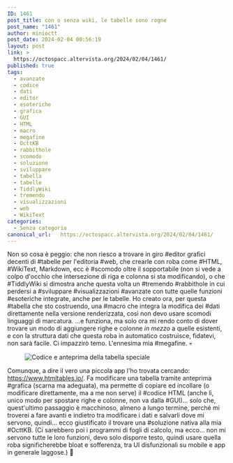 ```yaml
---
ID: 1461
post_title: con o senza wiki, le tabelle sono rogne
post_name: "1461"
author: minioctt
post_date: 2024-02-04 00:56:19
layout: post
link: >
  https://octospacc.altervista.org/2024/02/04/1461/
published: true
tags:
  - avanzate
  - codice
  - dati
  - editor
  - esoteriche
  - grafica
  - GUI
  - HTML
  - macro
  - megafine
  - OcttKB
  - rabbithole
  - scomodo
  - soluzione
  - sviluppare
  - tabella
  - tabelle
  - TiddlyWiki
  - tremendo
  - visualizzazioni
  - web
  - WikiText
categories:
  - Senza categoria
canonical_url:   https://octospacc.altervista.org/2024/02/04/1461/
---
```

<!-- wp:paragraph -->
<p>Non so cosa è peggio: che non riesco a trovare in giro #editor grafici decenti di #tabelle per l'editoria #web, che crearle con roba come #HTML, #WikiText, Markdown, ecc è #scomodo oltre il sopportabile (non si vede a colpo d'occhio che intersezione di riga e colonna si sta modificando), o che #TiddlyWiki si dimostra anche questa volta un #tremendo #rabbithole in cui perdersi a #sviluppare #visualizzazioni #avanzate con tutte quelle funzioni #esoteriche integrate, anche per le tabelle. Ho creato ora, per questa #tabella che sto costruendo, una #macro che integra la modifica dei #dati direttamente nella versione renderizzata, così non devo usare scomodi linguaggi di marcatura. ...e funziona, ma solo ora mi rendo conto di dover trovare un modo di aggiungere righe e colonne <em>in mezzo</em> a quelle esistenti, e con la struttura dati che questa roba in automatico costruisce, fidatevi, non sarà facile. Ci impazzirò temo. L'ennesima mia #megafine. 💀️</p>
<!-- /wp:paragraph -->

<!-- wp:paragraph -->
<p></p>
<!-- /wp:paragraph -->

<!-- wp:image {"id":1462,"sizeSlug":"large","linkDestination":"none"} -->
<figure class="wp-block-image size-large"><img src="{{site.cdnurl}}/assets/uploads/2024/02/image-2-960x542.png" alt="Codice e anteprima della tabella speciale" class="wp-image-1462"/></figure>
<!-- /wp:image -->

<!-- wp:paragraph -->
<p></p>
<!-- /wp:paragraph -->

<!-- wp:paragraph -->
<p>Comunque, a dire il vero una piccola app l'ho trovata cercando: <a href="https://www.htmltables.io/">https://www.htmltables.io/</a>. Fa modificare una tabella tramite anteprima #grafica (scarna ma adeguata), ma permette di copiare ed incollare (o modificare direttamente, ma a me non serve) il #codice HTML (anche lì, unico modo per spostare righe e colonne, non va dalla #GUI)... solo che, quest'ultimo passaggio è macchinoso, almeno a lungo termine, perché mi troverei a fare avanti e indietro tra modificare i dati e salvarli dove mi servono, quindi... ecco giustificato il trovare una #soluzione nativa alla mia #OcttKB. (Ci sarebbero poi i programmi di fogli di calcolo, ma ecco... non mi servono tutte le loro funzioni, devo solo disporre testo, quindi usare quella roba significherebbe bloat e sofferenza, tra UI disfunzionali su mobile e app in generale laggose.) 🤥️</p>
<!-- /wp:paragraph -->